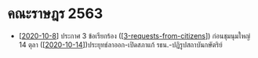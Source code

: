 # คณะราษฎร 2563

- [[2020-10-8]] ประกาศ 3 ข้อเรียกร้อง ([[3-requests-from-citizens]]) ก่อนชุมนุมใหญ่ 14 ตุลา ([[2020-10-14]])ประยุทธ์ลาออก-เปิดสภาแก้ รธน.-ปฏิรูปสถาบันกษัตริย์

[//begin]: # "Autogenerated link references for markdown compatibility"
[2020-10-8]: 2020-10-8 "2020 10 8"
[3-requests-from-citizens]: 3-requests-from-citizens "ข้อเรียกร้อง 3 ข้อจากราษฎร"
[2020-10-14]: 2020-10-14 "2020 10 14"
[//end]: # "Autogenerated link references"